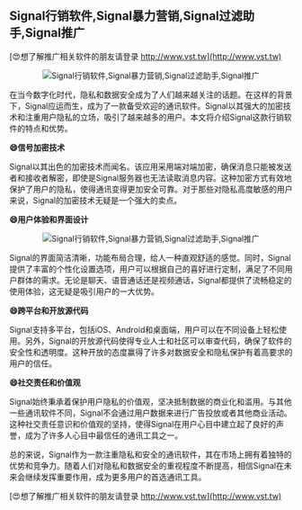 ## **Signal行销软件,Signal暴力营销,Signal过滤助手,Signal推广**

[😍想了解推广相关软件的朋友请登录 http://www.vst.tw](http://www.vst.tw)

 <center><img src="https://vst.tw/MP4/tuiguang/png/2.png" alt="Signal行销软件,Signal暴力营销,Signal过滤助手,Signal推广"></center>

在当今数字化时代，隐私和数据安全成为了人们越来越关注的话题。在这样的背景下，Signal应运而生，成为了一款备受欢迎的通讯软件。Signal以其强大的加密技术和注重用户隐私的立场，吸引了越来越多的用户。本文将介绍Signal这款行销软件的特点和优势。

**😄信号加密技术**

Signal以其出色的加密技术而闻名。该应用采用端对端加密，确保消息只能被发送者和接收者解密，即使是Signal服务器也无法读取消息内容。这种加密方式有效地保护了用户的隐私，使得通讯变得更加安全可靠。对于那些对隐私高度敏感的用户来说，Signal的加密技术无疑是一个强大的卖点。

**😄用户体验和界面设计**

 <center><img src="https://vst.tw/MP4/tuiguang/png/3.png" alt="Signal行销软件,Signal暴力营销,Signal过滤助手,Signal推广"></center>

Signal的界面简洁清晰，功能布局合理，给人一种直观舒适的感觉。同时，Signal提供了丰富的个性化设置选项，用户可以根据自己的喜好进行定制，满足了不同用户群体的需求。无论是聊天、语音通话还是视频通话，Signal都提供了流畅稳定的使用体验，这无疑是吸引用户的一大优势。

**😄跨平台和开放源代码**

Signal支持多平台，包括iOS、Android和桌面端，用户可以在不同设备上轻松使用。另外，Signal的开放源代码使得专业人士和社区可以审查代码，确保了软件的安全性和透明度。这种开放的态度赢得了许多对数据安全和隐私保护有着高要求的用户的信任。

**😄社交责任和价值观**

Signal始终秉承着保护用户隐私的价值观，坚决抵制数据的商业化和滥用。与其他一些通讯软件不同，Signal不会通过用户数据来进行广告投放或者其他商业活动。这种社交责任意识和价值观的坚持，使得Signal在用户心目中建立起了良好的声誉，成为了许多人心目中最信任的通讯工具之一。

总的来说，Signal作为一款注重隐私和安全的通讯软件，其在市场上拥有着独特的优势和竞争力。随着人们对隐私和数据安全的重视程度不断提高，相信Signal在未来会继续发挥重要作用，成为更多用户的首选通讯工具。

[😍想了解推广相关软件的朋友请登录 http://www.vst.tw](http://www.vst.tw)



